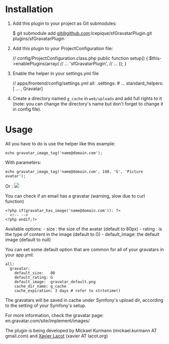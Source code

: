 Installation
============

1. Add this plugin to your project as Git submodules:

    $ git submodule add git@github.com:Icepique/sfGravatarPlugin.git plugins/sfGravatarPlugin


2. Add this plugin to your ProjectConfiguration file:

    // config/ProjectConfiguration.class.php
    public function setup()
    {
      $this->enablePlugins(array(
        // ...
        'sfGravatarPlugin',
        // ...
      ));
    }
          
3. Enable the helper in your settings.yml file

    // apps/frontend/config/settings.yml
    all:
      .settings:
        # ...
        standard_helpers:  [ ... , Gravatar]

4. Create a directory named ``g_cache`` in ``web/uploads`` and add full rights to it (note: you can change the directory's name but don't forget to change it in config file).


Usage
=====

All you have to do is use the helper like this example:

    echo gravatar_image_tag('name@domain.com');

With parameters:

    echo gravatar_image_tag('name@domain.com', 140, 'G', 'Picture avatar');

Or :
    <img src="<?php echo gravatar_image('name@domain.com', 140, 'G'); ?>" />
    
You can check if an email has a gravatar (warning, slow due to curl function)

    <?php if(gravatar_has_image('name@domain.com')): ?>  
      <!-- -->
    <?php endif;?>

Available options:
    - size : the size of the avatar (default to 80px)
    - rating : is the type of content in the image (default to G)
    - default_image: the default image (default to null)

You can set some default option that are common for all of your gravatars in your app.yml:

    all:
      gravatar:
        default_size:   80
        default_rating: G
        default_image:  gravatar_default.png
        cache_dir_name: g_cache
        cache_expiration: 3 days # refer to strtotime()

The gravatars will be saved in cache under Symfony's upload dir, according to the setting of your Symfony's setup.

For more information, check the gravatar page: en.gravatar.com/site/implement/images/

The plugin is being developed by Mickael Kurmann (mickael.kurmann AT gmail.com) and [Xavier Lacot](http://lacot.org/) (xavier AT lacot.org)
